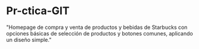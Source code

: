 # Pr-ctica-GIT
"Homepage de compra y venta de productos y bebidas de Starbucks con opciones básicas de selección de productos y botones comunes, aplicando un diseño simple."
